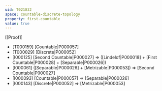 ```yaml
---
uid: T021832
space: countable-discrete-topology
property: first-countable
value: true
---
```

[[Proof]]

* [T000159] [Countable|P000057]
* [T000029] [Discrete|P000052]
* [I000125] [Second Countable|P000027] => ([Lindelof|P000018] + [First Countable|P000028] + [Separable|P000026])
* [I000061] ([Separable|P000026] + [Metrizable|P000053]) => [Second Countable|P000027]
* [I000093] [Countable|P000057] => [Separable|P000026]
* [I000143] [Discrete|P000052] => [Metrizable|P000053]

